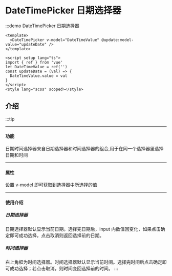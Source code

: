 # DateTimePicker 日期选择器

:::demo DateTimePicker 日期选择器

```vue
<template>
  <DateTimePicker v-model="DateTimeValue" @update:model-value="updateDate" />
</template>

<script setup lang="ts">
import { ref } from 'vue'
let DateTimeValue = ref('')
const updateDate = (val) => {
  DateTimeValue.value = val
}
</script>
<style lang="scss" scoped></style>
```

## 介绍

:::tip

---

#### 功能

日期时间选择器来自日期选择器和时间选择器的组合,用于在同一个选择器里选择日期和时间

---

#### 属性

设置 v-model 即可获取到选择器中所选择的值

---

#### 使用介绍

##### 日期选择器

日期选择器默认显示当前日期。选择完日期后，input 内数值回变化，如果点击确定即可成功选择，点击取消则返回选择前的日期。

##### 时间选择器

右上角框为时间选择器。时间选择器默认显示当前时间。选择完时间后点击确定即可成功选择；若点击取消，则时间变回选择前的时间。
:::
